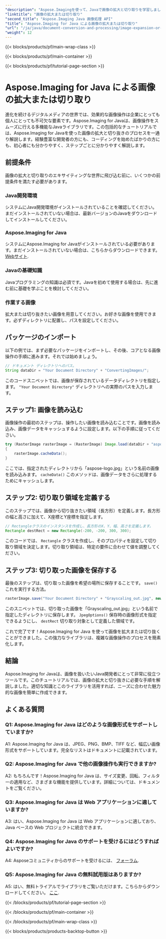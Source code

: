```yaml
---
"description": "Aspose.Imagingを使って、Javaで画像の拡大と切り取りを学習しましょう。開発者向けのステップバイステップのチュートリアルで、画像操作スキルを向上させましょう。"
"linktitle": "画像の拡大または切り取り"
"second_title": "Aspose.Imaging Java 画像処理 API"
"title": "Aspose.Imaging for Java による画像の拡大または切り取り"
"url": "/ja/java/document-conversion-and-processing/image-expansion-or-cropping/"
"weight": 12
---
```


{{< blocks/products/pf/main-wrap-class >}}

{{< blocks/products/pf/main-container >}}

{{< blocks/products/pf/tutorial-page-section >}}

# Aspose.Imaging for Java による画像の拡大または切り取り

進化を続けるデジタルメディアの世界では、効果的な画像操作は企業にとっても個人にとっても不可欠な要素です。Aspose.Imaging for Javaは、画像操作をスムーズに行える多機能なJavaライブラリです。この包括的なチュートリアルでは、Aspose.Imaging for Javaを使った画像の拡大と切り抜きのプロセスを一通り解説します。経験豊富な開発者の方にも、コーディングを始めたばかりの方にも、初心者にも分かりやすく、ステップごとに分かりやすく解説します。

## 前提条件

画像の拡大と切り取りのエキサイティングな世界に飛び込む前に、いくつかの前提条件を満たす必要があります。

### Java開発環境

システムにJava開発環境がインストールされていることを確認してください。まだインストールされていない場合は、最新バージョンのJavaをダウンロードしてインストールしてください。

### Aspose.Imaging for Java

システムにAspose.Imaging for Javaがインストールされている必要があります。まだインストールされていない場合は、こちらからダウンロードできます。 [Webサイト](https://releases。aspose.com/imaging/java/).

### Javaの基礎知識

Javaプログラミングの知識は必須です。Javaを初めて使用する場合は、先に進む前に基礎を学ぶことを検討してください。

### 作業する画像

拡大または切り抜きたい画像を用意してください。お好きな画像を使用できます。必ずディレクトリに配置し、パスを設定してください。

## パッケージのインポート

以下の例では、まず必要なパッケージをインポートし、その後、コアとなる画像操作の手順に進みます。それでは始めましょう。

```java
// ドキュメント ディレクトリへのパス。
String dataDir = "Your Document Directory" + "ConvertingImages/";
```

このコードスニペットでは、画像が保存されているデータディレクトリを指定します。 `"Your Document Directory"` ディレクトリへの実際のパスを入力します。

## ステップ1: 画像を読み込む

画像操作の最初のステップは、操作したい画像を読み込むことです。画像を読み込み、画像データをキャッシュするように設定します。以下の手順に従ってください。

```java
try (RasterImage rasterImage = (RasterImage) Image.load(dataDir + "aspose-logo.jpg"))
{
    rasterImage.cacheData();
}
```

ここでは、指定されたディレクトリから「aspose-logo.jpg」という名前の画像を読み込みます。 `cacheData()` このメソッドは、画像データをさらに処理するためにキャッシュします。

## ステップ2: 切り取り領域を定義する

このステップでは、画像から切り抜きたい領域（長方形）を定義します。長方形の幅と高さに加えて、X座標とY座標を指定します。

```java
// Rectangleクラスのインスタンスを作成し、長方形のX、Y、幅、高さを定義します。
Rectangle destRect = new Rectangle(-200, -200, 300, 300);
```

このコードでは、 `Rectangle` クラスを作成し、そのプロパティを設定して切り取り領域を決定します。切り取り領域は、特定の要件に合わせて値を調整してください。

## ステップ3: 切り取った画像を保存する

最後のステップは、切り取った画像を希望の場所に保存することです。 `save()` これを実行する方法。 

```java
rasterImage.save("Your Document Directory" + "Grayscaling_out.jpg", new JpegOptions(), destRect);
```

このスニペットでは、切り取った画像を「Grayscaling_out.jpg」という名前で指定したディレクトリに保存します。 `JpegOptions()` 保存時の画像形式を指定できるようにし、 `destRect` 切り取り対象として定義した領域です。

これで完了です！Aspose.Imaging for Java を使って画像を拡大または切り抜くことができました。この強力なライブラリは、複雑な画像操作のプロセスを簡素化します。

## 結論

Aspose.Imaging for Javaは、画像を扱いたいJava開発者にとって非常に役立つツールです。このチュートリアルでは、画像の拡大と切り抜きに必要な手順を解説しました。適切な知識とこのライブラリを活用すれば、ニーズに合わせた魅力的な画像を簡単に作成できます。

## よくある質問

### Q1: Aspose.Imaging for Java はどのような画像形式をサポートしていますか?
   
A1: Aspose.Imaging for Java は、JPEG、PNG、BMP、TIFF など、幅広い画像形式をサポートしています。完全なリストはドキュメントに記載されています。

### Q2: Aspose.Imaging for Java で他の画像操作も実行できますか?

A2: もちろんです！Aspose.Imaging for Java は、サイズ変更、回転、フィルターの適用など、さまざまな機能を提供しています。詳細については、ドキュメントをご覧ください。

### Q3: Aspose.Imaging for Java は Web アプリケーションに適していますか?

A3: はい、Aspose.Imaging for Java は Web アプリケーションに適しており、Java ベースの Web プロジェクトに統合できます。

### Q4: Aspose.Imaging for Java のサポートを受けるにはどうすればよいですか?

A4: Asposeコミュニティからのサポートを受けるには、 [フォーラム](https://forum。aspose.com/).

### Q5: Aspose.Imaging for Java の無料試用版はありますか?

A5: はい、無料トライアルでライブラリをご覧いただけます。こちらからダウンロードしてください。 [ここ](https://releases。aspose.com/).

{{< /blocks/products/pf/tutorial-page-section >}}

{{< /blocks/products/pf/main-container >}}

{{< /blocks/products/pf/main-wrap-class >}}

{{< blocks/products/products-backtop-button >}}